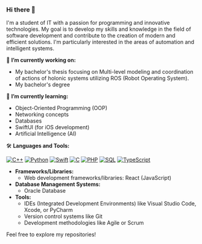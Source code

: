 ### Hi there 👋

I'm a student of IT with a passion for programming and innovative technologies. My goal is to develop my skills and knowledge in the field of software development and contribute to the creation of modern and efficient solutions. I'm particularly interested in the areas of automation and intelligent systems.

🔭 **I’m currently working on:** 
- My bachelor's thesis focusing on Multi-level modeling and coordination of actions of holonic systems utilizing ROS (Robot Operating System).
- My bachelor's degree

🌱 **I’m currently learning:** 
- Object-Oriented Programming (OOP)
- Networking concepts
- Databases
- SwiftUI (for iOS development)
- Artificial Intelligence (AI)

🛠️ **Languages and Tools:**

[![C++](https://img.shields.io/badge/C++-blue.svg)](https://en.wikipedia.org/wiki/C%2B%2B)
[![Python](https://img.shields.io/badge/Python-yellow.svg)](https://www.python.org/)
[![Swift](https://img.shields.io/badge/Swift-orange.svg)](https://developer.apple.com/swift/)
[![C](https://img.shields.io/badge/C-lightgrey.svg)](https://en.wikipedia.org/wiki/C_(programming_language))
[![PHP](https://img.shields.io/badge/PHP-purple.svg)](https://www.php.net/)
[![SQL](https://img.shields.io/badge/SQL-green.svg)](https://en.wikipedia.org/wiki/SQL)
[![TypeScript](https://img.shields.io/badge/TypeScript-blue.svg)](https://www.typescriptlang.org/)

- **Frameworks/Libraries:**
  - Web development frameworks/libraries: React (JavaScript)
- **Database Management Systems:**
  - Oracle Database
- **Tools:** 
  - IDEs (Integrated Development Environments) like Visual Studio Code, Xcode, or PyCharm
  - Version control systems like Git
  - Development methodologies like Agile or Scrum

Feel free to explore my repositories!
